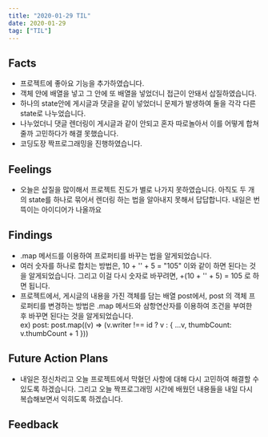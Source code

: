 ```yaml
---
title: "2020-01-29 TIL"
date: 2020-01-29
tag: ["TIL"]
---
```


## Facts

- 프로젝트에 좋아요 기능을 추가하였습니다.
- 객체 안에 배열을 넣고 그 안에 또 배열을 넣었더니 접근이 안돼서 삽질하였습니다.
- 하나의 state안에 게시글과 댓글을 같이 넣었더니 문제가 발생하여 둘을 각각 다른 state로 나누었습니다.
- 나누었더니 댓글 렌더링이 게시글과 같이 안되고 혼자 따로놀아서 이를 어떻게 합쳐줄까 고민하다가 해결 못했습니다.
- 코딩도장 짝프로그래밍을 진행하였습니다.

## Feelings

- 오늘은 삽질을 많이해서 프로젝트 진도가 별로 나가지 못하였습니다. 아직도 두 개의 state를 하나로 묶어서 렌더링 하는 법을 알아내지 못해서 답답합니다. 내일은 번뜩이는 아이디어가 나올까요

## Findings

- .map 메서드를 이용하여 프로퍼티를 바꾸는 법을 알게되었습니다.
- 여러 숫자를 하나로 합치는 방법은, 10 + '' + 5 = "105" 이와 같이 하면 된다는 것을 알게되었습니다. 그리고 이걸 다시 숫자로 바꾸려면, +(10 + '' + 5) = 105 로 하면 됩니다.
- 프로젝트에서, 게시글의 내용을 가진 객체를 담는 배열 post에서, post 의 객체 프로퍼티를 변경하는 방법은 .map 메서드와 삼항연산자를 이용하여 조건을 부여한 후 바꾸면 된다는 것을 알게되었습니다.  
ex) post: post.map((v) => (v.writer !== id ? v : { ...v, thumbCount: v.thumbCount + 1 }))

## Future Action Plans

- 내일은 정신차리고 오늘 프로젝트에서 막혔던 사항에 대해 다시 고민하여 해결할 수 있도록 하겠습니다. 그리고 오늘 짝프로그래밍 시간에 배웠던 내용들을 내일 다시 복습해보면서 익히도록 하겠습니다.

## Feedback
